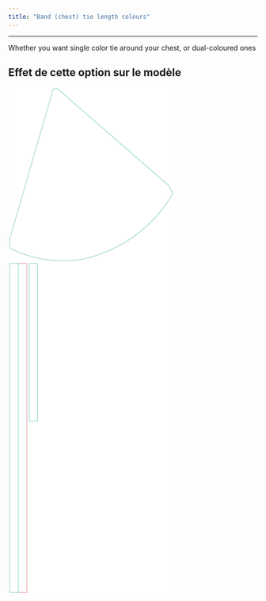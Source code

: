 ```yaml
---
title: "Band (chest) tie length colours"
---
```


***

Whether you want single color tie around your chest, or dual-coloured ones

## Effet de cette option sur le modèle

![This image shows the effect of this option by superimposing several variants that have a different value for this option](bee_bandtiecolours_sample.svg "Effet de cette option sur le modèle")
